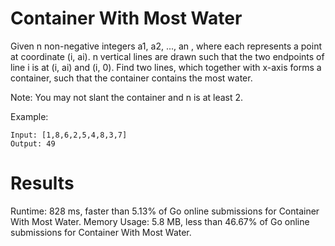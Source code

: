 # Container With Most Water

Given n non-negative integers a1, a2, ..., an , where each represents a point at coordinate (i, ai). n vertical lines are drawn such that the two endpoints of line i is at (i, ai) and (i, 0). Find two lines, which together with x-axis forms a container, such that the container contains the most water.

Note: You may not slant the container and n is at least 2.


Example:
```
Input: [1,8,6,2,5,4,8,3,7]
Output: 49
```

# Results
Runtime: 828 ms, faster than 5.13% of Go online submissions for Container With Most Water.
Memory Usage: 5.8 MB, less than 46.67% of Go online submissions for Container With Most Water.

